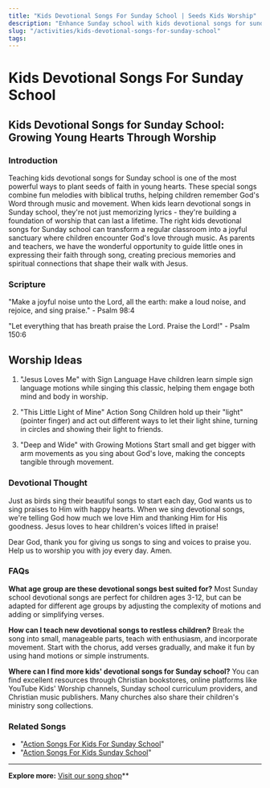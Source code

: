 ```yaml
---
title: "Kids Devotional Songs For Sunday School | Seeds Kids Worship"
description: "Enhance Sunday school with kids devotional songs for sunday school that teach faith through music. Educational worship resources for children."
slug: "/activities/kids-devotional-songs-for-sunday-school"
tags:
---
```


# Kids Devotional Songs For Sunday School

## Kids Devotional Songs for Sunday School: Growing Young Hearts Through Worship

### Introduction
Teaching kids devotional songs for Sunday school is one of the most powerful ways to plant seeds of faith in young hearts. These special songs combine fun melodies with biblical truths, helping children remember God's Word through music and movement. When kids learn devotional songs in Sunday school, they're not just memorizing lyrics - they're building a foundation of worship that can last a lifetime. The right kids devotional songs for Sunday school can transform a regular classroom into a joyful sanctuary where children encounter God's love through music. As parents and teachers, we have the wonderful opportunity to guide little ones in expressing their faith through song, creating precious memories and spiritual connections that shape their walk with Jesus.

### Scripture
"Make a joyful noise unto the Lord, all the earth: make a loud noise, and rejoice, and sing praise." - Psalm 98:4

"Let everything that has breath praise the Lord. Praise the Lord!" - Psalm 150:6

## Worship Ideas
1. "Jesus Loves Me" with Sign Language
Have children learn simple sign language motions while singing this classic, helping them engage both mind and body in worship.

2. "This Little Light of Mine" Action Song
Children hold up their "light" (pointer finger) and act out different ways to let their light shine, turning in circles and showing their light to friends.

3. "Deep and Wide" with Growing Motions
Start small and get bigger with arm movements as you sing about God's love, making the concepts tangible through movement.

### Devotional Thought
Just as birds sing their beautiful songs to start each day, God wants us to sing praises to Him with happy hearts. When we sing devotional songs, we're telling God how much we love Him and thanking Him for His goodness. Jesus loves to hear children's voices lifted in praise!

Dear God, thank you for giving us songs to sing and voices to praise you. Help us to worship you with joy every day. Amen.

### FAQs
**What age group are these devotional songs best suited for?**
Most Sunday school devotional songs are perfect for children ages 3-12, but can be adapted for different age groups by adjusting the complexity of motions and adding or simplifying verses.

**How can I teach new devotional songs to restless children?**
Break the song into small, manageable parts, teach with enthusiasm, and incorporate movement. Start with the chorus, add verses gradually, and make it fun by using hand motions or simple instruments.

**Where can I find more kids' devotional songs for Sunday school?**
You can find excellent resources through Christian bookstores, online platforms like YouTube Kids' Worship channels, Sunday school curriculum providers, and Christian music publishers. Many churches also share their children's ministry song collections.

### Related Songs

- "[Action Songs For Kids For Sunday School](/activities/action-songs-for-kids-for-sunday-school/)"
- "[Action Songs For Kids Sunday School](/activities/action-songs-for-kids-sunday-school/)"

---

**Explore more:** [Visit our song shop](https://seedskidsworship.com/shop)**

<!-- Schema Markup -->
<script type="application/ld+json">
{
  "@context": "https://schema.org",
  "@type": "MusicRecording",
  "name": "Kids Devotional Songs For Sunday School",
  "byArtist": {
    "@type": "MusicGroup",
    "name": "Seeds Kids Worship"
  },
  "isFamilyFriendly": true,
  "url": "https://seedskidsworship.com/activities/kids-devotional-songs-for-sunday-school/"
}
</script>